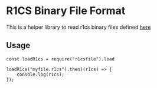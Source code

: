 # R1CS Binary File Format

This is a helper library to read r1cs binary files defined [here](doc/r1cs_bin_format.md)

## Usage

```
const loadR1cs = require("r1csfile").load

loadR1cs("myfile.r1cs").then((r1cs) => {
	console.log(r1cs);
});




